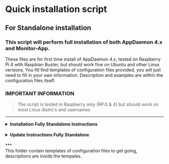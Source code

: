 # Quick installation script

## For Standalone installation

### This script will perform full installation of both AppDaemon 4.x and Monitor-App.

These files are for first time install of AppDaemon 4.x, tested on Raspberry Pi 4 with Raspbian Buster, but should work fine on Ubuntu and other Linux versions. You fill find templates of configuration files provided, you will just need to fill in your own information. Description and examples are within the configuration files itself.

### IMPORTANT INFORMATION
> The script is tested in Raspberry only (RPi3 & 4) but should work on most Linux distro's and usernames
***


<details><summary><b>Installation Fully Standalone Instructions</b></summary>

<br>
To execute the fully installscript, run following command from your commandline:

`bash -c "$(curl -sL https://raw.githubusercontent.com/Odianosen25/Monitor-App/master/installerscript/install_ad.sh)"`

If you get an error message about Curl, install curl by do `sudo apt-get install curl -y`

***
</details>
<br>

<details><summary><b>Update Instructions Fully Standalone</b></summary>
To execute the updatescript, run following command from your commandline:

`bash -c "$(curl -sL https://raw.githubusercontent.com/Odianosen25/Monitor-App/master/installerscript/update_ad_ma.sh)"`
</details>
<br>
***
<br>
This folder contain templates of configuration files to get going, descriptions are inside the tempales.

